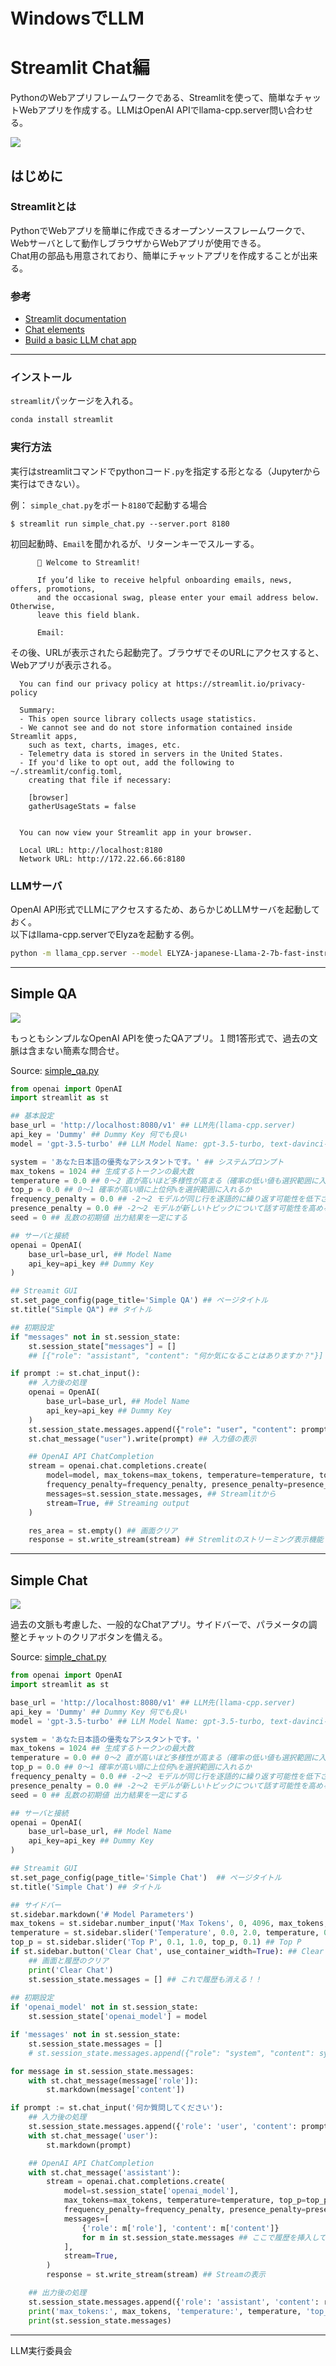 # WindowsでLLM
# Streamlit Chat編

PythonのWebアプリフレームワークである、Streamlitを使って、簡単なチャットWebアプリを作成する。LLMはOpenAI APIでllama-cpp.server問い合わせる。

<img src="img/simplechat.gif">

## はじめに
### Streamlitとは
PythonでWebアプリを簡単に作成できるオープンソースフレームワークで、Webサーバとして動作しブラウザからWebアプリが使用できる。  
Chat用の部品も用意されており、簡単にチャットアプリを作成することが出来る。

### 参考
- [Streamlit documentation](https://docs.streamlit.io/)  
- [Chat elements](https://docs.streamlit.io/library/api-reference/chat)  
- [Build a basic LLM chat app](https://docs.streamlit.io/knowledge-base/tutorials/build-conversational-apps)  

<hr>


### インストール

`streamlit`パッケージを入れる。
```bash
conda install streamlit
```

### 実行方法

実行はstreamlitコマンドでpythonコード`.py`を指定する形となる（Jupyterから実行はできない）。  

例： `simple_chat.py`をポート`8180`で起動する場合
```
$ streamlit run simple_chat.py --server.port 8180
```

初回起動時、`Email`を聞かれるが、リターンキーでスルーする。
```
      👋 Welcome to Streamlit!

      If you’d like to receive helpful onboarding emails, news, offers, promotions,
      and the occasional swag, please enter your email address below. Otherwise,
      leave this field blank.

      Email:
```

その後、URLが表示されたら起動完了。ブラウザでそのURLにアクセスすると、Webアプリが表示される。
```
  You can find our privacy policy at https://streamlit.io/privacy-policy

  Summary:
  - This open source library collects usage statistics.
  - We cannot see and do not store information contained inside Streamlit apps,
    such as text, charts, images, etc.
  - Telemetry data is stored in servers in the United States.
  - If you'd like to opt out, add the following to ~/.streamlit/config.toml,
    creating that file if necessary:

    [browser]
    gatherUsageStats = false


  You can now view your Streamlit app in your browser.

  Local URL: http://localhost:8180
  Network URL: http://172.22.66.66:8180
```

### LLMサーバ
OpenAI API形式でLLMにアクセスするため、あらかじめLLMサーバを起動しておく。  
以下はllama-cpp.serverでElyzaを起動する例。
```bash
python -m llama_cpp.server --model ELYZA-japanese-Llama-2-7b-fast-instruct-q4_K_M.gguf --chat_format llama-2 --n_gpu_layers 0 --port 8080 --host 0.0.0.0
```

<hr>

## Simple QA

<img src="img/simpleqa.jpg">

もっともシンプルなOpenAI APIを使ったQAアプリ。１問1答形式で、過去の文脈は含まない簡素な問合せ。


Source: [simple_qa.py](simple_qa.py)
```python
from openai import OpenAI
import streamlit as st

## 基本設定
base_url = 'http://localhost:8080/v1' ## LLM先(llama-cpp.server)
api_key = 'Dummy' ## Dummy Key 何でも良い
model = 'gpt-3.5-turbo' ## LLM Model Name: gpt-3.5-turbo, text-davinci-003

system = 'あなた日本語の優秀なアシスタントです。' ## システムプロンプト
max_tokens = 1024 ## 生成するトークンの最大数
temperature = 0.0 ## 0～2 直が高いほど多様性が高まる（確率の低い値も選択範囲に入る）
top_p = 0.0 ## 0～1 確率が高い順に上位何%を選択範囲に入れるか
frequency_penalty = 0.0 ## -2～2 モデルが同じ行を逐語的に繰り返す可能性を低下させる
presence_penalty = 0.0 ## -2～2 モデルが新しいトピックについて話す可能性を高める
seed = 0 ## 乱数の初期値 出力結果を一定にする

## サーバと接続
openai = OpenAI(
    base_url=base_url, ## Model Name
    api_key=api_key ## Dummy Key
)

## Streamit GUI
st.set_page_config(page_title='Simple QA') ## ページタイトル
st.title("Simple QA") ## タイトル

## 初期設定
if "messages" not in st.session_state:
    st.session_state["messages"] = []
    ## [{"role": "assistant", "content": "何か気になることはありますか？"}]

if prompt := st.chat_input():
    ## 入力後の処理
    openai = OpenAI(
        base_url=base_url, ## Model Name
        api_key=api_key ## Dummy Key
    )
    st.session_state.messages.append({"role": "user", "content": prompt}) ## 入力値の追加
    st.chat_message("user").write(prompt) ## 入力値の表示

    ## OpenAI API ChatCompletion
    stream = openai.chat.completions.create(
        model=model, max_tokens=max_tokens, temperature=temperature, top_p=top_p, seed=seed,
        frequency_penalty=frequency_penalty, presence_penalty=presence_penalty,
        messages=st.session_state.messages, ## Streamlitから
        stream=True, ## Streaming output
    )

    res_area = st.empty() ## 画面クリア
    response = st.write_stream(stream) ## Stremlitのストリーミング表示機能
```


<hr>

## Simple Chat

<img src="img/simplechat.jpg">

過去の文脈も考慮した、一般的なChatアプリ。サイドバーで、パラメータの調整とチャットのクリアボタンを備える。


Source: [simple_chat.py](simple_chat.py)
```python
from openai import OpenAI
import streamlit as st

base_url = 'http://localhost:8080/v1' ## LLM先(llama-cpp.server)
api_key = 'Dummy' ## Dummy Key 何でも良い
model = 'gpt-3.5-turbo' ## LLM Model Name: gpt-3.5-turbo, text-davinci-003

system = 'あなた日本語の優秀なアシスタントです。'
max_tokens = 1024 ## 生成するトークンの最大数
temperature = 0.0 ## 0～2 直が高いほど多様性が高まる（確率の低い値も選択範囲に入る）
top_p = 0.0 ## 0～1 確率が高い順に上位何%を選択範囲に入れるか
frequency_penalty = 0.0 ## -2～2 モデルが同じ行を逐語的に繰り返す可能性を低下させる
presence_penalty = 0.0 ## -2～2 モデルが新しいトピックについて話す可能性を高める
seed = 0 ## 乱数の初期値 出力結果を一定にする

## サーバと接続
openai = OpenAI(
    base_url=base_url, ## Model Name
    api_key=api_key ## Dummy Key
)

## Streamit GUI
st.set_page_config(page_title='Simple Chat')  ## ページタイトル
st.title('Simple Chat') ## タイトル

## サイドバー
st.sidebar.markdown('# Model Parameters')
max_tokens = st.sidebar.number_input('Max Tokens', 0, 4096, max_tokens, step=256) ## Max Tokens
temperature = st.sidebar.slider('Temperature', 0.0, 2.0, temperature, 0.1) ## Temperature
top_p = st.sidebar.slider('Top P', 0.1, 1.0, top_p, 0.1) ## Top P
if st.sidebar.button('Clear Chat', use_container_width=True): ## Clear Chat Button
    ## 画面と履歴のクリア
    print('Clear Chat')
    st.session_state.messages = [] ## これで履歴も消える！！
    
## 初期設定
if 'openai_model' not in st.session_state:
    st.session_state['openai_model'] = model

if 'messages' not in st.session_state:
    st.session_state.messages = []
    # st.session_state.messages.append({"role": "system", "content": system}) ## システムプロンプトを使う場合

for message in st.session_state.messages:
    with st.chat_message(message['role']):
        st.markdown(message['content'])

if prompt := st.chat_input('何か質問してください'):
    ## 入力後の処理
    st.session_state.messages.append({'role': 'user', 'content': prompt})
    with st.chat_message('user'):
        st.markdown(prompt)

    ## OpenAI API ChatCompletion
    with st.chat_message('assistant'):
        stream = openai.chat.completions.create(
            model=st.session_state['openai_model'],
            max_tokens=max_tokens, temperature=temperature, top_p=top_p, seed=seed,
            frequency_penalty=frequency_penalty, presence_penalty=presence_penalty,
            messages=[
                {'role': m['role'], 'content': m['content']}
                for m in st.session_state.messages ## ここで履歴を挿入している
            ],
            stream=True,
        )
        response = st.write_stream(stream) ## Streamの表示

    ## 出力後の処理
    st.session_state.messages.append({'role': 'assistant', 'content': response})
    print('max_tokens:', max_tokens, 'temperature:', temperature, 'top_p:', top_p)
    print(st.session_state.messages)
```


<hr>

LLM実行委員会